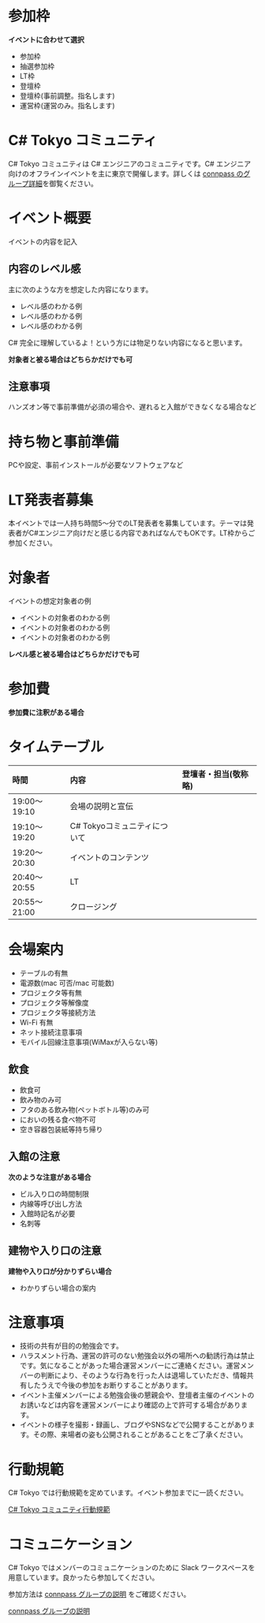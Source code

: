 # 参加枠

**イベントに合わせて選択**  

* 参加枠  
* 抽選参加枠  
* LT枠  
* 登壇枠  
* 登壇枠(事前調整。指名します)  
* 運営枠(運営のみ。指名します)  

# C# Tokyo コミュニティ

C# Tokyo コミュニティは C# エンジニアのコミュニティです。C# エンジニア向けのオフラインイベントを主に東京で開催します。詳しくは [connpass のグループ詳細](https://csharp-tokyo.connpass.com/)を御覧ください。

# イベント概要

イベントの内容を記入

## 内容のレベル感

主に次のような方を想定した内容になります。

* レベル感のわかる例
* レベル感のわかる例
* レベル感のわかる例

C# 完全に理解しているよ！という方には物足りない内容になると思います。

**対象者と被る場合はどちらかだけでも可**

## 注意事項

ハンズオン等で事前準備が必須の場合や、遅れると入館ができなくなる場合など

# 持ち物と事前準備

PCや設定、事前インストールが必要なソフトウェアなど

# LT発表者募集

本イベントでは一人持ち時間5～分でのLT発表者を募集しています。テーマは発表者がC#エンジニア向けだと感じる内容であればなんでもOKです。LT枠からご参加ください。

# 対象者

イベントの想定対象者の例  

* イベントの対象者のわかる例
* イベントの対象者のわかる例
* イベントの対象者のわかる例

**レベル感と被る場合はどちらかだけでも可**

# 参加費

**参加費に注釈がある場合**  

# タイムテーブル

| 時間 | 内容 | 登壇者・担当(敬称略) |
|:-|:-|:-|
| 19:00～19:10 | 会場の説明と宣伝 |  |
| 19:10～19:20 | C# Tokyoコミュニティについて |  |
| 19:20～20:30 | イベントのコンテンツ |  |
| 20:40～20:55 | LT |  |
| 20:55～21:00 | クロージング |  |

# 会場案内

* テーブルの有無
* 電源数(mac 可否/mac 可能数)
* プロジェクタ等有無
* プロジェクタ等解像度
* プロジェクタ等接続方法
* Wi-Fi 有無
* ネット接続注意事項
* モバイル回線注意事項(WiMaxが入らない等)

## 飲食

* 飲食可
* 飲み物のみ可
* フタのある飲み物(ペットボトル等)のみ可
* においの残る食べ物不可
* 空き容器包装紙等持ち帰り

## 入館の注意

**次のような注意がある場合**

* ビル入り口の時間制限
* 内線等呼び出し方法
* 入館時記名が必要
* 名刺等

## 建物や入り口の注意

**建物や入り口が分かりずらい場合**

* わかりずらい場合の案内

# 注意事項

* 技術の共有が目的の勉強会です。
* ハラスメント行為、運営の許可のない勉強会以外の場所への勧誘行為は禁止です。気になることがあった場合運営メンバーにご連絡ください。運営メンバーの判断により、そのような行為を行った人は退場していただき、情報共有したうえで今後の参加をお断りすることがあります。
* イベント主催メンバーによる勉強会後の懇親会や、登壇者主催のイベントのお誘いなどは内容を運営メンバーにより確認の上で許可する場合があります。
* イベントの様子を撮影・録画し、ブログやSNSなどで公開することがあります。その際、来場者の姿も公開されることがあることをご了承ください。

# 行動規範

C# Tokyo では行動規範を定めています。イベント参加までに一読ください。

[C# Tokyo コミュニティ行動規範](https://github.com/csharp-tokyo/event_template/blob/master/code_of_conduct.md)

# コミュニケーション

C# Tokyo ではメンバーのコミュニケーションのために Slack ワークスペースを用意しています。良かったら参加してください。  

参加方法は [connpass グループの説明](https://csharp-tokyo.connpass.com/) をご確認ください。

[connpass グループの説明](https://csharp-tokyo.connpass.com/)
